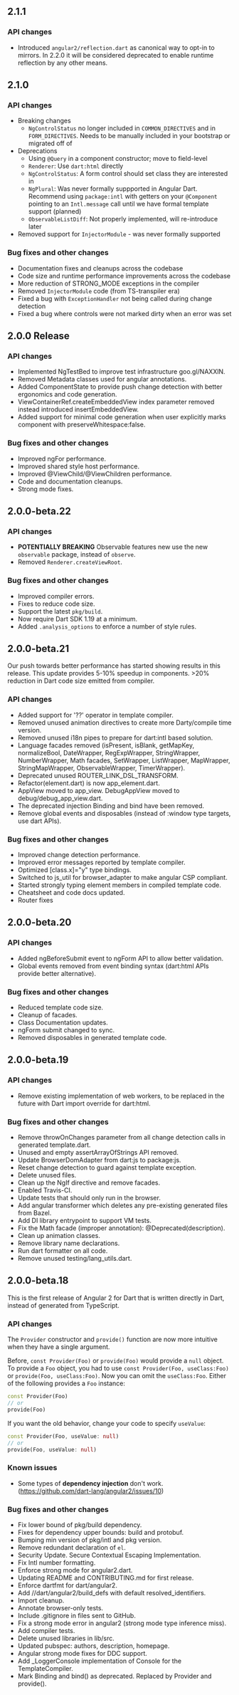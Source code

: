 ## 2.1.1

### API changes
  * Introduced `angular2/reflection.dart` as canonical way to opt-in to mirrors.
    In 2.2.0 it will be considered deprecated to enable runtime reflection by
    any other means.

## 2.1.0

### API changes
 * Breaking changes
   * `NgControlStatus` no longer included in `COMMON_DIRECTIVES` and in
     `FORM_DIRECTIVES`. Needs to be manually included in your bootstrap or
     migrated off of
 * Deprecations
   * Using `@Query` in a component constructor; move to field-level
   * `Renderer`: Use `dart:html` directly
   * `NgControlStatus`: A form control should set class they are interested in
   * `NgPlural`: Was never formally suppported in Angular Dart. Recommend using
     `package:intl` with getters on your `@Component` pointing to an
     `Intl.message` call until we have formal template support (planned)
   * `ObservableListDiff`: Not properly implemented, will re-introduce later
 * Removed support for `InjectorModule` - was never formally supported

### Bug fixes and other changes
 * Documentation fixes and cleanups across the codebase
 * Code size and runtime performance improvements across the codebase
 * More reduction of STRONG_MODE exceptions in the compiler
 * Removed `InjectorModule` code (from TS-transpiler era)
 * Fixed a bug with `ExceptionHandler` not being called during change detection
 * Fixed a bug where controls were not marked dirty when an error was set

## 2.0.0 Release

### API changes
 * Implemented NgTestBed to improve test infrastructure goo.gl/NAXXlN.
 * Removed Metadata classes used for angular annotations.
 * Added ComponentState to provide push change detection with better
   ergonomics and code generation.
 * ViewContainerRef.createEmbeddedView index parameter removed instead
   introduced insertEmbeddedView.
 * Added support for minimal code generation when user explicitly marks
   component with preserveWhitespace:false.

### Bug fixes and other changes
 * Improved ngFor performance.
 * Improved shared style host performance.
 * Improved @ViewChild/@ViewChildren performance.
 * Code and documentation cleanups.
 * Strong mode fixes.

## 2.0.0-beta.22

### API changes

 * **POTENTIALLY BREAKING** Observable features new use the new `observable`
 package, instead of `observe`.
 * Removed `Renderer.createViewRoot`.

### Bug fixes and other changes

 * Improved compiler errors.
 * Fixes to reduce code size.
 * Support the latest `pkg/build`.
 * Now require Dart SDK 1.19 at a minimum.
 * Added `.analysis_options` to enforce a number of style rules.

## 2.0.0-beta.21

Our push towards better performance has started showing results in
this release. This update provides 5-10% speedup in components. >20% reduction
in Dart code size emitted from compiler.

### API changes

* Added support for '??' operator in template compiler.
* Removed unused animation directives to create more Darty/compile time version.
* Removed unused i18n pipes to prepare for dart:intl based solution.
* Language facades removed (isPresent, isBlank, getMapKey, normalizeBool,
  DateWrapper, RegExpWrapper, StringWrapper, NumberWrapper, Math facades,
  SetWrapper, ListWrapper, MapWrapper, StringMapWrapper, ObservableWrapper,
  TimerWrapper).
* Deprecated unused ROUTER_LINK_DSL_TRANSFORM.
* Refactor(element.dart) is now app_element.dart.
* AppView moved to app_view. DebugAppView moved to debug/debug_app_view.dart.
* The deprecated injection Binding and bind have been removed.
* Remove global events and disposables (instead of :window type targets,
  use dart APIs).

### Bug fixes and other changes
* Improved change detection performance.
* Improved error messages reported by template compiler.
* Optimized [class.x]="y" type bindings.
* Switched to js_util for browser_adapter to make angular CSP compliant.
* Started strongly typing element members in compiled template code.
* Cheatsheet and code docs updated.
* Router fixes

## 2.0.0-beta.20

### API changes

* Added ngBeforeSubmit event to ngForm API to allow better validation.
* Global events removed from event binding syntax (dart:html APIs provide
  better alternative).

### Bug fixes and other changes
* Reduced template code size.
* Cleanup of facades.
* Class Documentation updates.
* ngForm submit changed to sync.
* Removed disposables in generated template code.

## 2.0.0-beta.19

### API changes

* Remove existing implementation of web workers, to be replaced in the
  future with Dart import override for dart:html.

### Bug fixes and other changes
* Remove throwOnChanges parameter from all change detection calls in
  generated template.dart.
* Unused and empty assertArrayOfStrings API removed.
* Update BrowserDomAdapter from dart:js to package:js.
* Reset change detection to guard against template exception.
* Delete unused files.
* Clean up the NgIf directive and remove facades.
* Enabled Travis-CI.
* Update tests that should only run in the browser.
* Add angular transformer which deletes any pre-existing generated files
  from Bazel.
* Add DI library entrypoint to support VM tests.
* Fix the Math facade (improper annotation): @Deprecated(description).
* Clean up animation classes.
* Remove library name declarations.
* Run dart formatter on all code.
* Remove unused testing/lang_utils.dart.


## 2.0.0-beta.18

This is the first release of Angular 2 for Dart that is written directly in
Dart, instead of generated from TypeScript.


### API changes

The `Provider` constructor and `provide()` function are now more intuitive
when they have a single argument.

Before, `const Provider(Foo)` or `provide(Foo)`
would provide a `null` object.
To provide a `Foo` object, you had to use `const Provider(Foo, useClass:Foo)`
or `provide(Foo, useClass:Foo)`.
Now you can omit the `useClass:Foo`.
Either of the following provides a `Foo` instance:

```dart
const Provider(Foo)
// or
provide(Foo)
```

If you want the old behavior, change your code to specify `useValue`:

```dart
const Provider(Foo, useValue: null)
// or
provide(Foo, useValue: null)
```

### Known issues

* Some types of **dependency injection** don't work.
  (https://github.com/dart-lang/angular2/issues/10)

### Bug fixes and other changes

* Fix lower bound of pkg/build dependency.
* Fixes for dependency upper bounds: build and protobuf.
* Bumping min version of pkg/intl and pkg version.
* Remove redundant declaration of `el`.
* Security Update. Secure Contextual Escaping Implementation.
* Fix Intl number formatting.
* Enforce strong mode for angular2.dart.
* Updating README and CONTRIBUTING.md for first release.
* Enforce dartfmt for dart/angular2.
* Add //dart/angular2/build_defs with default resolved_identifiers.
* Import cleanup.
* Annotate browser-only tests.
* Include .gitignore in files sent to GitHub.
* Fix a strong mode error in angular2 (strong mode type inference miss).
* Add compiler tests.
* Delete unused libraries in lib/src.
* Updated pubspec: authors, description, homepage.
* Angular strong mode fixes for DDC support.
* Add _LoggerConsole implementation of Console for the TemplateCompiler.
* Mark Binding and bind() as deprecated. Replaced by Provider and provide().
